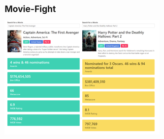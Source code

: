 # Movie-Fight
 
<div align=center><img src="https://github.com/hansxiao7/JS-Projects/blob/main/Movie%20Fight/Screenshot%202021-08-26%20004216.png" width="800"/>
